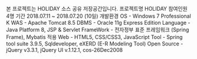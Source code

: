 본 프로젝트는 HOLIDAY 소스 공유 저장공간입니다.
프로젝트명 HOLIDAY
참여인원 4명
기간 2018.07.11 ~ 2018.07.20 (10일)
개발환경 
OS - Windows 7 Professional K
WAS - Apache Tomcat 8.5
DBMS - Oracle 11g Express Edition
Language - Java Platform 8, JSP & Servlet
FrameWork - 전자정부 표준 프레임워크 (Spring Frame), Mybatis 적용
Web - HTML5, CSS/CSS3, JavaScript
Tool - Spring tool suite 3.9.5, Sqldeveloper, eXERD (E-R Modeling Tool)
Open Source - jQuery v3.3.1, jQuery UI v.1.12.1, cos-26Dec2008
